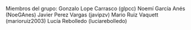 Miembros del grupo:
Gonzalo Lope Carrasco (glpcc)
Noemí García Anés (NoeGAnes)
Javier Perez Vargas (javipzv)
Mario Ruiz Vaquett (marioruiz2003)
Lucía Rebolledo (luciarebolledo)
